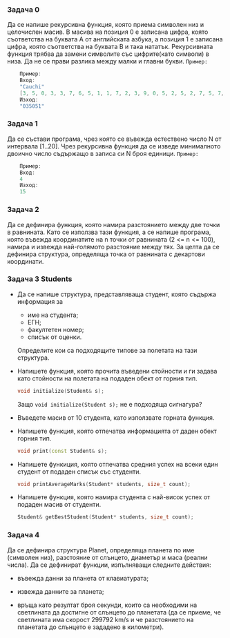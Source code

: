 ### Задача 0
Да се напише рекурсивна функция, която приема символен низ и целочислен масив. В масива на позиция 0 е записана цифра, която съответства на буквата A от английската азбука, а позиция 1 е записана цифра, която съответства на буквата B и така нататък. Рекурсивната функция трябва да замени символите със цифрите(като символи) в низа. Да не се прави разлика между малки и главни букви.
`Пример:`
``` C++
    Пример:
    Вход:
    "Cauchi"
    [3, 5, 0, 3, 3, 7, 6, 5, 1, 1, 7, 2, 3, 9, 0, 5, 2, 5, 2, 7, 5, 7, 4, 9, 7, 7]
    Изход:
    "035051"
```

### Задача 1
Да се състави програма, чрез която се въвежда естествено число N от интервала [1..20]. Чрез рекурсивна функция да се изведе минималното двоично число съдържащо в записа си N броя единици.
`Пример:`
``` C++
    Пример:
    Вход:
    4
    Изход:
    15
```

### Задача 2
Да се дефинира функция, която намира разстоянието между две точки в равнината. Като се използва тази функция, а се напише програма, която въвежда координатите на n точки от равнината (2 <= n <= 100), намира и извежда най-голямото разстояние между тях. За целта да се дефинира структура, определяща точка от равнината с декартови координати.


### Задача 3  Students

* Да се напише структура, представляваща студент, която съдържа информация за
  - име на студента;
  - ЕГН;
  - факултетен номер;
  - списък от оценки.

  Определите кои са подходящите типове за полетата на тази структура.
  
  
* Напишете функция, която прочита въведени стойности и ги задава като стойности на полетата на подаден обект от горния тип.
  ```c++
  void initialize(Student& s);
  ```
  Защо `void initialize(Student s);` не е подходяща сигнагура?
  
* Въведете масив от 10 студента, като използвате горната функция.

* Напишете функция, която отпечатва информацията от даден обект горния тип.
   ```c++
   void print(const Student& s);
   ```

* Напишете функиция, която отпечатва средния успех на всеки един студент от подаден списък със студенти.
  ```c++
  void printAverageMarks(Student* students, size_t count);
  ```


* Напишете функция, която намира студента с най-висок успех от подаден масив от студенти.
  ```c++
  Student& getBestStudent(Student* students, size_t count);
  ```

### Задача 4
Да се дефинира структура Planet, определяща планета
по име (символен низ), разстояние от слънцето, диаметър и маса (реални
числа). Да се дефинират функции, изпълняващи следните действия:
*   въвежда данни за планета от клавиатурата;
  
*   извежда данните за планета;
 
*   връща като резултат броя секунди, които са необходими на светлината да достигне от слънцето до планетата (да се приеме, че светлината има скорост 299792 km/s и че разстоянието на планетата до слънцето е зададено в километри).
